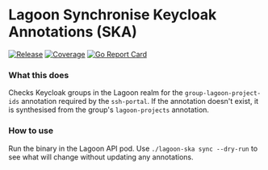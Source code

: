 # Lagoon Synchronise Keycloak Annotations (SKA)

[![Release](https://github.com/smlx/lagoon-ska/actions/workflows/release.yaml/badge.svg)](https://github.com/smlx/lagoon-ska/actions/workflows/release.yaml)
[![Coverage](https://coveralls.io/repos/github/smlx/lagoon-ska/badge.svg?branch=main)](https://coveralls.io/github/smlx/lagoon-ska?branch=main)
[![Go Report Card](https://goreportcard.com/badge/github.com/smlx/lagoon-ska)](https://goreportcard.com/report/github.com/smlx/lagoon-ska)

### What this does

Checks Keycloak groups in the Lagoon realm for the `group-lagoon-project-ids` annotation required by the `ssh-portal`.
If the annotation doesn't exist, it is synthesised from the group's `lagoon-projects` annotation.

### How to use

Run the binary in the Lagoon API pod.
Use `./lagoon-ska sync --dry-run` to see what will change without updating any annotations.
